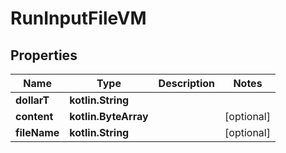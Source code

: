 
# RunInputFileVM

## Properties
Name | Type | Description | Notes
------------ | ------------- | ------------- | -------------
**dollarT** | **kotlin.String** |  | 
**content** | **kotlin.ByteArray** |  |  [optional]
**fileName** | **kotlin.String** |  |  [optional]



